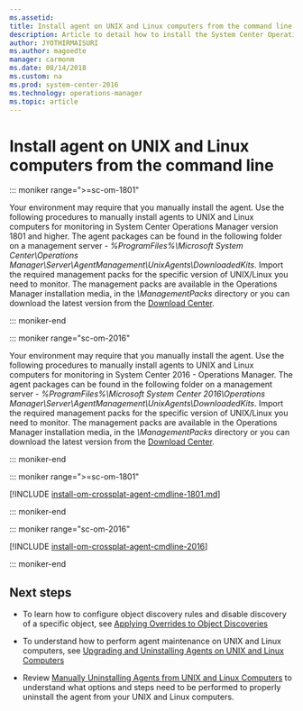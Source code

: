 ```yaml
---
ms.assetid: 
title: Install agent on UNIX and Linux computers from the command line
description: Article to detail how to install the System Center Operations Manager agent manually on UNIX and Linux computers.
author: JYOTHIRMAISURI
ms.author: magoedte
manager: carmonm
ms.date: 08/14/2018
ms.custom: na
ms.prod: system-center-2016
ms.technology: operations-manager
ms.topic: article
---
```


# Install agent on UNIX and Linux computers from the command line

::: moniker range=">=sc-om-1801"

Your environment may require that you manually install the agent. Use the following procedures to manually install agents to UNIX and Linux computers for monitoring in System Center Operations Manager version 1801 and higher.  The agent packages can be found in the following folder on a management server - *%ProgramFiles%\Microsoft System Center\Operations Manager\Server\AgentManagement\UnixAgents\DownloadedKits*.  Import the required management packs for the specific version of UNIX/Linux you need to monitor.  The management packs are available in the Operations Manager installation media, in the *\ManagementPacks* directory or you can download the latest version from the [Download Center](https://www.microsoft.com/download/details.aspx?id=29696).

::: moniker-end

::: moniker range="sc-om-2016"

Your environment may require that you manually install the agent. Use the following procedures to manually install agents to UNIX and Linux computers for monitoring in System Center 2016 - Operations Manager.  The agent packages can be found in the following folder on a management server - *%ProgramFiles%\Microsoft System Center 2016\Operations Manager\Server\AgentManagement\UnixAgents\DownloadedKits*.  Import the required management packs for the specific version of UNIX/Linux you need to monitor.  The management packs are available in the Operations Manager installation media, in the *\ManagementPacks* directory or you can download the latest version from the [Download Center](https://www.microsoft.com/download/details.aspx?id=29696).

::: moniker-end

::: moniker range=">=sc-om-1801"

[!INCLUDE [install-om-crossplat-agent-cmdline-1801.md](../includes/install-om-crossplat-agent-cmdline-1801.md)]

::: moniker-end

::: moniker range="sc-om-2016"

[!INCLUDE [install-om-crossplat-agent-cmdline-2016](../includes/install-om-crossplat-agent-cmdline-2016.md)]

::: moniker-end

## Next steps

- To learn how to configure object discovery rules and disable discovery of a specific object, see [Applying Overrides to Object Discoveries](~/scom/manage-apply-overrides-object-discovery.md)

- To understand how to perform agent maintenance on UNIX and Linux computers, see [Upgrading and Uninstalling Agents on UNIX and Linux Computers](~/scom/manage-upgrade-uninstall-crossplat-agent.md)

- Review [Manually Uninstalling Agents from UNIX and Linux Computers](~/scom/manage-uninstall-crossplat-agent.md) to understand what options and steps need to be performed to properly uninstall the agent from your UNIX and Linux computers.  
